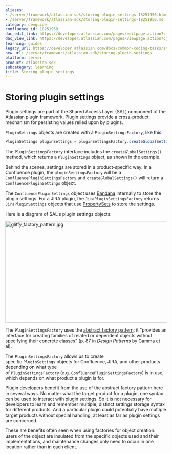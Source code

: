 ```yaml
---
aliases:
- /server/framework/atlassian-sdk/storing-plugin-settings-18251950.html
- /server/framework/atlassian-sdk/storing-plugin-settings-18251950.md
category: devguide
confluence_id: 18251950
dac_edit_link: https://developer.atlassian.com/pages/editpage.action?cjm=wozere&pageId=18251950
dac_view_link: https://developer.atlassian.com/pages/viewpage.action?cjm=wozere&pageId=18251950
learning: guides
legacy_url: https://developer.atlassian.com/docs/common-coding-tasks/storing-plugin-settings
new_url: /server/framework/atlassian-sdk/storing-plugin-settings
platform: server
product: atlassian-sdk
subcategory: learning
title: Storing plugin settings
---
```

# Storing plugin settings

Plugin settings are part of the Shared Access Layer (SAL) component of the Atlassian plugin framework. Plugin settings provide a cross-product mechanism for persisting values relied upon by plugins.

`PluginSettings` objects are created with a `PluginSettingsFactory`, like this:

``` java
PluginSettings pluginSettings = pluginSettingsFactory.createGlobalSettings(); 
```

The `PluginSettingsFactory` interface includes the `createGlobalSettings()` method, which returns a `PluginSettings` object, as shown in the example.

Behind the scenes, settings are stored in a product-specific way. In a Confluence plugin, the `pluginSettingsFactory` will be a `ConfluencePluginSettingsFactory` and `createGlobalSettings()` will return a `ConfluencePluginSettings` object.

The `ConfluencePluginSettings` object uses [Bandana](https://developer.atlassian.com/display/CONFDEV/Persistence+in+Confluence) internally to store the plugin settings. For a JIRA plugin, the `JiraPluginSettingsFactory` returns `JiraPluginSettings` objects that use <a href="https://confluence.atlassian.com/display/JIRA043/JIRA+Architectural+Overview#JIRAArchitecturalOverview-PropertySet" class="external-link">PropertySets</a> to store the settings.

Here is a diagram of SAL's plugin settings objects:

<img src="http://atlassian.wpengine.netdna-cdn.com/developer/gliffy_factory_pattern.jpg" alt="gliffy_factory_pattern.jpg" class="confluence-external-resource mt-image-none" width="598" height="317" />

The `PluginSettingsFactory` uses the <a href="http://en.wikipedia.org/wiki/Abstract_factory_pattern" class="external-link">abstract factory pattern</a>: it "provides an interface for creating families of related or dependent objects without specifying their concrete classes" (p. 87 in *Design Patterns* by Gamma et al).

The `PluginSettingsFactory` allows us to create specific `PluginSettings` objects for Confluence, JIRA, and other products depending on what type of `PluginSettingsFactory` (e.g. `ConfluencePluginSettingsFactory`) is in use, which depends on what product a plugin is for.

Plugin developers benefit from the use of the abstract factory pattern here in several ways. No matter what the target product for a plugin, one syntax can be used to interact with plugin settings. So it is not necessary for developers to learn and remember multiple, distinct settings storage syntax for different products. And a particular plugin could potentially have multiple target products without special handling, at least as far as plugin settings are concerned.

These are benefits often seen when using factories for object creation: users of the object are insulated from the specific objects used and their implementations, and maintenance changes only need to occur in one location rather than in each client.








































































































































































































